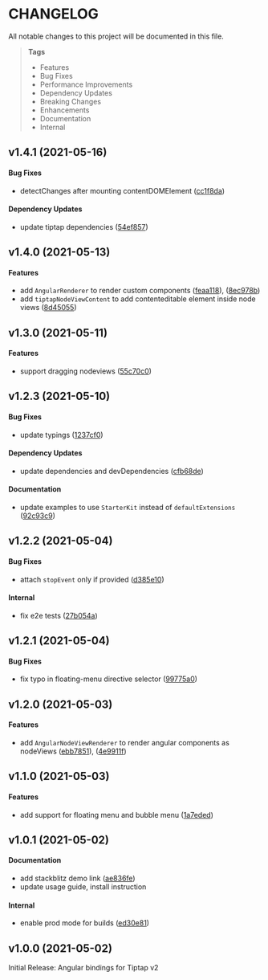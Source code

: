 # CHANGELOG

All notable changes to this project will be documented in this file.

> **Tags**
>
> - Features
> - Bug Fixes
> - Performance Improvements
> - Dependency Updates
> - Breaking Changes
> - Enhancements
> - Documentation
> - Internal

## v1.4.1 (2021-05-16)

#### Bug Fixes

- detectChanges after mounting contentDOMElement ([cc1f8da](https://github.com/sibiraj-s/ngx-tiptap/commit/cc1f8da))

#### Dependency Updates

- update tiptap dependencies ([54ef857](https://github.com/sibiraj-s/ngx-tiptap/commit/54ef857))

## v1.4.0 (2021-05-13)

#### Features

- add `AngularRenderer` to render custom components ([feaa118](https://github.com/sibiraj-s/ngx-tiptap/commit/feaa118)), ([8ec978b](https://github.com/sibiraj-s/ngx-tiptap/commit/8ec978b))
- add `tiptapNodeViewContent` to add contenteditable element inside node views ([8d45055](https://github.com/sibiraj-s/ngx-tiptap/commit/8d45055))

## v1.3.0 (2021-05-11)

#### Features

- support dragging nodeviews ([55c70c0](https://github.com/sibiraj-s/ngx-tiptap/commit/55c70c0))

## v1.2.3 (2021-05-10)

#### Bug Fixes

- update typings ([1237cf0](https://github.com/sibiraj-s/ngx-tiptap/commit/1237cf0))

#### Dependency Updates

- update dependencies and devDependencies ([cfb68de](https://github.com/sibiraj-s/ngx-tiptap/commit/cfb68de))

#### Documentation

- update examples to use `StarterKit` instead of `defaultExtensions` ([92c93c9](https://github.com/sibiraj-s/ngx-tiptap/commit/92c93c9))

## v1.2.2 (2021-05-04)

#### Bug Fixes

- attach `stopEvent` only if provided ([d385e10](https://github.com/sibiraj-s/ngx-tiptap/commit/d385e10))

#### Internal

- fix e2e tests ([27b054a](https://github.com/sibiraj-s/ngx-tiptap/commit/27b054a))

## v1.2.1 (2021-05-04)

#### Bug Fixes

- fix typo in floating-menu directive selector ([99775a0](https://github.com/sibiraj-s/ngx-tiptap/commit/99775a0))

## v1.2.0 (2021-05-03)

#### Features

- add `AngularNodeViewRenderer` to render angular components as nodeViews ([ebb7851](https://github.com/sibiraj-s/ngx-tiptap/commit/ebb7851)), ([4e9911f](https://github.com/sibiraj-s/ngx-tiptap/commit/4e9911f))

## v1.1.0 (2021-05-03)

#### Features

- add support for floating menu and bubble menu ([1a7eded](https://github.com/sibiraj-s/ngx-tiptap/commit/1a7eded))

## v1.0.1 (2021-05-02)

#### Documentation

- add stackblitz demo link ([ae836fe](https://github.com/sibiraj-s/ngx-tiptap/commit/ae836fe))
- update usage guide, install instruction

#### Internal

- enable prod mode for builds ([ed30e81](https://github.com/sibiraj-s/ngx-tiptap/commit/ed30e81))

## v1.0.0 (2021-05-02)

Initial Release: Angular bindings for Tiptap v2
